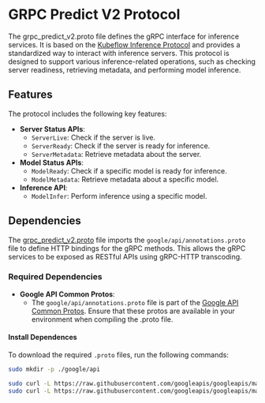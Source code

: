# GRPC Predict V2 Protocol

The grpc_predict_v2.proto file defines the gRPC interface for inference services. It is based on the [Kubeflow Inference Protocol](https://github.com/kserve/kserve/blob/master/docs/predict-api/v2/README.md) and provides a standardized way to interact with inference servers. This protocol is designed to support various inference-related operations, such as checking server readiness, retrieving metadata, and performing model inference.

## Features
The protocol includes the following key features:

- **Server Status APIs**:
    - `ServerLive`: Check if the server is live.
    - `ServerReady`: Check if the server is ready for inference.
    - `ServerMetadata`: Retrieve metadata about the server.
- **Model Status APIs**:
    - `ModelReady`: Check if a specific model is ready for inference.
    - `ModelMetadata`: Retrieve metadata about a specific model.
- **Inference API**:
    - `ModelInfer`: Perform inference using a specific model.

## Dependencies
The [grpc_predict_v2.proto](./grpc_predict_v2.proto) file imports the `google/api/annotations.proto` file to define HTTP bindings for the gRPC methods. This allows the gRPC services to be exposed as RESTful APIs using gRPC-HTTP transcoding.

### Required Dependencies

- **Google API Common Protos**:
    - The `google/api/annotations.proto` file is part of the [Google API Common Protos](https://github.com/googleapis/googleapis). Ensure that these protos are available in your environment when compiling the .proto file.

#### Install Dependences

To download the required `.proto` files, run the following commands:

```bash
sudo mkdir -p ./google/api

sudo curl -L https://raw.githubusercontent.com/googleapis/googleapis/master/google/api/annotations.proto -o ./google/api/annotations.proto
sudo curl -L https://raw.githubusercontent.com/googleapis/googleapis/master/google/api/http.proto -o ./google/api/http.proto
```
